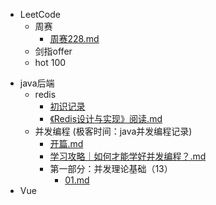* LeetCode
    * 周赛
        *  [周赛228.md](docs/weekly/228)
    * 剑指offer
    * hot 100

- java后端
  - redis
    -  [初识记录](docs/redis/introduction.md) 
    -  [《Redis设计与实现》阅读.md](docs/redis/《Redis设计与实现》阅读.md) 
  - 并发编程 (极客时间：java并发编程记录)
    -  [开篇.md](docs/concurent/序言.md) 
    -  [学习攻略｜如何才能学好并发编程？.md](docs/concurent/学习攻略｜如何才能学好并发编程？.md) 
    - 第一部分：并发理论基础（13）
      -  [01.md](docs/concurent/01.md) 
- Vue

